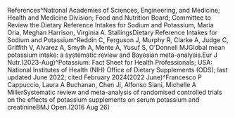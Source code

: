 References^National Academies of Sciences, Engineering, and Medicine; Health and Medicine Division; Food and Nutrition Board; Committee to Review the Dietary Reference Intakes for Sodium and Potassium, Maria Oria, Meghan Harrison, Virginia A. StallingsDietary Reference Intakes for Sodium and Potassium^Reddin C, Ferguson J, Murphy R, Clarke A, Judge C, Griffith V, Alvarez A, Smyth A, Mente A, Yusuf S, O'Donnell MJGlobal mean potassium intake: a systematic review and Bayesian meta-analysis.Eur J Nutr.(2023-Aug)^Potassium: Fact Sheet for Health Professionals; USA: National Institutes of Health (NIH) Office of Dietary Supplements (ODS); last updated June 2022; cited February 2024(2022 June)^Francesco P Cappuccio, Laura A Buchanan, Chen Ji, Alfonso Siani, Michelle A MillerSystematic review and meta-analysis of randomised controlled trials on the effects of potassium supplements on serum potassium and creatinineBMJ Open.(2016 Aug 26)